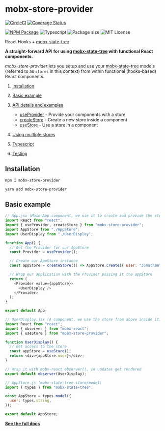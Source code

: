 # mobx-store-provider

[![CircleCI](https://circleci.com/gh/jonbnewman/mobx-store-provider.svg?style=svg)](https://circleci.com/gh/jonbnewman/mobx-store-provider)
[![Coverage Status](https://coveralls.io/repos/github/jonbnewman/mobx-store-provider/badge.svg?branch=master&r=4)](https://coveralls.io/github/jonbnewman/mobx-store-provider?branch=master)

[![NPM Package](https://img.shields.io/npm/v/mobx-store-provider.svg?logo=npm&r=1)](https://www.npmjs.com/package/mobx-store-provider)
![Typescript](https://img.shields.io/npm/types/mobx-store-provider.svg?logo=typescript)
![Package size](https://img.shields.io/bundlephobia/minzip/mobx-store-provider)
![MIT License](https://img.shields.io/npm/l/mobx-store-provider.svg)

React Hooks + [mobx-state-tree](http://mobx-state-tree.js.org/)

**A straight-forward API for using [mobx-state-tree](http://mobx-state-tree.js.org/) with functional React components.**

_mobx-store-provider_ lets you setup and use your [mobx-state-tree](http://mobx-state-tree.js.org/) models (referred to as `stores` in this context) from within functional (hooks-based) React components.

1. [Installation](http://mobx-store-provider.overfoc.us/installation)

1. [Basic example](http://mobx-store-provider.overfoc.us/basic-example)

1. [API details and examples](http://mobx-store-provider.overfoc.us/api-details-and-examples)

   - [useProvider](http://mobx-store-provider.overfoc.us/api-details-and-examples/useprovider) - Provide your components with a store
   - [createStore](http://mobx-store-provider.overfoc.us/api-details-and-examples/createstore) - Create a new store inside a component
   - [useStore](http://mobx-store-provider.overfoc.us/api-details-and-examples/usestore) - Use a store in a component

1. [Using multiple stores](http://mobx-store-provider.overfoc.us/using-multiple-stores)
1. [Typescript](http://mobx-store-provider.overfoc.us/typescript)
1. [Testing](http://mobx-store-provider.overfoc.us/testing)

## Installation

```bash
npm i mobx-store-provider
```

```bash
yarn add mobx-store-provider
```

## Basic example

```javascript
// App.jsx (Main App component, we use it to create and provide the store)
import React from "react";
import { useProvider, createStore } from "mobx-store-provider";
import AppStore from "./AppStore";
import UserDisplay from "./UserDisplay";

function App() {
  // Get the Provider for our AppStore
  const Provider = useProvider();

  // Create our AppStore instance
  const appStore = createStore(() => AppStore.create({ user: "Jonathan" }));

  // Wrap our application with the Provider passing it the appStore
  return (
    <Provider value={appStore}>
      <UserDisplay />
    </Provider>
  );
}

export default App;
```

```javascript
// UserDisplay.jsx (A component, we use the store from above inside it)
import React from "react";
import { observer } from "mobx-react";
import { useStore } from "mobx-store-provider";

function UserDisplay() {
  // Get access to the store
  const appStore = useStore();
  return <div>{appStore.user}</div>;
}

// Wrap it with mobx-react observer(), so updates get rendered
export default observer(UserDisplay);
```

```javascript
// AppStore.js (mobx-state-tree store/model)
import { types } from "mobx-state-tree";

const AppStore = types.model({
  user: types.string,
});

export default AppStore;
```

**[See the full docs](http://mobx-store-provider.overfoc.us)**
